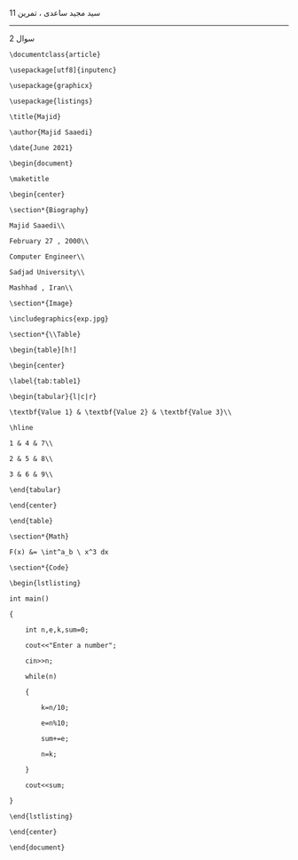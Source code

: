 سید مجید ساعدی ، تمرین 11

----------------------------

سوال 2
    
    \documentclass{article}

    \usepackage[utf8]{inputenc}

    \usepackage{graphicx}

    \usepackage{listings}

    \title{Majid}

    \author{Majid Saaedi}

    \date{June 2021}

    \begin{document}

    \maketitle

    \begin{center}

    \section*{Biography}

    Majid Saaedi\\

    February 27 , 2000\\

    Computer Engineer\\

    Sadjad University\\

    Mashhad , Iran\\

    \section*{Image}

    \includegraphics{exp.jpg}

    \section*{\\Table}

    \begin{table}[h!]

    \begin{center}

    \label{tab:table1}

    \begin{tabular}{l|c|r}

    \textbf{Value 1} & \textbf{Value 2} & \textbf{Value 3}\\

    \hline

    1 & 4 & 7\\

    2 & 5 & 8\\

    3 & 6 & 9\\

    \end{tabular}

    \end{center}

    \end{table}

    \section*{Math}

    F(x) &= \int^a_b \ x^3 dx

    \section*{Code}

    \begin{lstlisting}

    int main()

    {

        int n,e,k,sum=0;

        cout<<"Enter a number";

        cin>>n;

        while(n)

        {

            k=n/10;

            e=n%10;

            sum+=e;

            n=k;

        }

        cout<<sum;

    }

    \end{lstlisting}

    \end{center}

    \end{document}
